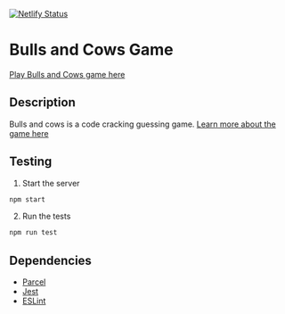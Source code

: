 [![Netlify Status](https://api.netlify.com/api/v1/badges/05059e32-5ecf-443d-aee7-0ee7038bfe7c/deploy-status)](https://app.netlify.com/sites/bulls-and-cows-v2/deploys)

# Bulls and Cows Game
[Play Bulls and Cows game here](https://bulls-and-cows-v2.netlify.app/)

## Description
Bulls and cows is a code cracking guessing game. 
[Learn more about the game here](https://en.wikipedia.org/wiki/Bulls_and_Cows)

## Testing
1. Start the server
  ```sh
  npm start
  ```
2. Run the tests
  ```sh
  npm run test
  ```
  
## Dependencies
- [Parcel](https://parceljs.org/docs/)
- [Jest](https://jestjs.io/docs/getting-started)
- [ESLint](https://eslint.org/docs/user-guide/getting-started)
